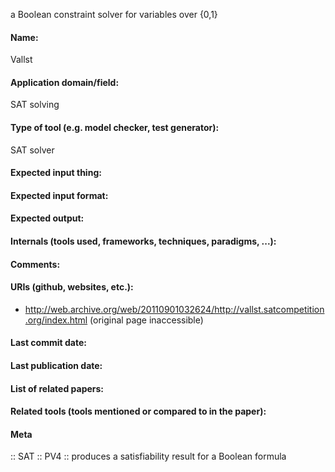 a Boolean constraint solver for variables over {0,1}

#### Name:
Vallst

#### Application domain/field:
SAT solving

#### Type of tool (e.g. model checker, test generator):
SAT solver

#### Expected input thing:

#### Expected input format:

#### Expected output:

#### Internals (tools used, frameworks, techniques, paradigms, ...):

#### Comments:

#### URIs (github, websites, etc.):
- http://web.archive.org/web/20110901032624/http://vallst.satcompetition.org/index.html (original page inaccessible)

#### Last commit date:

#### Last publication date:

#### List of related papers:

#### Related tools (tools mentioned or compared to in the paper):

#### Meta
:: SAT
:: PV4 :: produces a satisfiability result for a Boolean formula